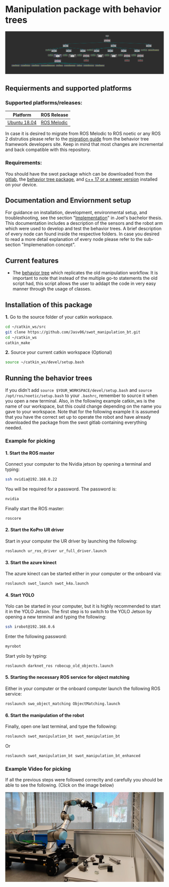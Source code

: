 # Manipulation package with behavior trees

![](images/groot.png)

## Requierments and supported platforms
### Supported platforms/releases:

|Platform|ROS Release|
|-|------|
|[Ubuntu 18.04](https://releases.ubuntu.com/18.04/)|[ROS Melodic](http://wiki.ros.org/melodic/Installation)|

In case it is desired to migrate from ROS Melodic to ROS noetic or any ROS 2 distrutios please refer to the [migration guide](http://wiki.ros.org/melodic/Installation) from the behavior tree framework developers site. Keep in mind that most changes are incremental and back compatible with this repository.
### Requirements: 

You should have the swot package which can be downloaded from the [gitlab](https://gitlab.vlab.fm.fhws.de/swot/swot_platform/-/tree/main/), the [behavior tree package](https://github.com/BehaviorTree/BehaviorTree.CPP/tree/v3.8), and [c++ 17 or a newer version](https://en.cppreference.com/w/cpp/17) installed on your device. 

## Documentation and Enviornment setup
For guidance on installation, development, environmental setup, and troubleshooting, see the section "[Implementation](https://www.overleaf.com/read/ffcfzsjkwfws)" in Joel's bachelor thesis. This documentation includes a description of the sensors and the robot arm which were used to develop and test the behavior trees. A brief description of every node can found inside the respective folders. In case you desired to read a more detail explanation of every node please refer to the sub-section "Implemenation concept".

## Current features
- The [behavior tree](/src/swot_manipulation_bt) which replicates the old manipulation workflow. It is important to note that instead of the multiple go-to statements the old script had, this script allows the user to addapt the code in very easy manner through the usage of classes.

## Installation of this package
**1.** Go to the source folder of your catkin workspace.
```bash 
cd ~/catkin_ws/src
git clone https://github.com/Jasv06/swot_manipulation_bt.git
cd ~/catkin_ws
catkin_make
```
**2.** Source your current catkin workspace (Optional)
```bash 
source ~/catkin_ws/devel/setup.bash
```
## Running the behavior trees
If you didn't add `source $YOUR_WORKSPACE/devel/setup.bash` and `source /opt/ros/noetic/setup.bash` to your `.bashrc`, remember to source it when you open a new terminal. Also, in the following example catkin_ws is the name of our workspace, but this could change depending on the name you gave to your workspace. Note that for the following example it is assumed that you have the correct set up to operate the robot and have already downloaded the package from the swot gitlab containing everything needed.

### Example for picking
#### 1. Start the ROS master
Connect your computer to the Nvidia jetson by opening a terminal and typing: 
```sh
ssh nvidia@192.168.0.22
```
You will be required for a password. The password is:
```sh
nvidia
```
Finally start the ROS master: 
```sh
roscore
```
#### 2. Start the KoPro UR driver
Start in your computer the UR driver by launching the following:
```sh
roslaunch ur_ros_driver ur_full_driver.launch
```
#### 3. Start the azure kinect
The azure kinect can be started either in your computer or the onboard via: 
```sh
roslaunch swot_launch swot_k4a.launch
```
#### 4. Start YOLO
Yolo can be started in your computer, but it is highly recommended to start it in the YOLO Jetson. The first step is to switch to the YOLO Jetson by opening a new terminal and typing the following:
```sh
ssh irobot@192.168.0.6
```
Enter the following password:
```sh
myrobot
```
Start yolo by typing: 
```sh
roslaunch darknet_ros robocup_old_objects.launch
```
#### 5. Starting the necessary ROS service for object matching
Either in your computer or the onboard computer launch the following ROS service: 
```sh
roslaunch swo_object_matching ObjectMatching.launch
```
#### 6. Start the manipulation of the robot
Finally, open one last terminal, and type the following:
```sh
roslaunch swot_manipulation_bt swot_manipulation_bt
``` 
Or
```sh
roslaunch swot_manipulation_bt swot_manipulation_bt_enhanced
``` 
### Example Video for picking
If all the previous steps were followed correclty and carefully you should be able to see the following. (Click on the image below)

[![Watch the video](images/RoboCup_Website_Motivation.jpg)](https://youtu.be/qMAvnAv7Lg0)
